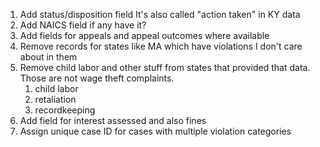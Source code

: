 1. Add status/disposition field
    It's also called "action taken" in KY data
2. Add NAICS field if any have it? 
3. Add fields for appeals and appeal outcomes where available
4. Remove records for states like MA which have violations I don't care about in them
5. Remove child labor and other stuff from states that provided that data. Those are not wage theft complaints. 
    1. child labor
    2. retaliation
    3. recordkeeping
6. Add field for interest assessed and also fines
7. Assign unique case ID for cases with multiple violation categories